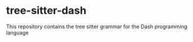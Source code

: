 # tree-sitter-dash
This repository contains the tree sitter grammar for the Dash programming language
